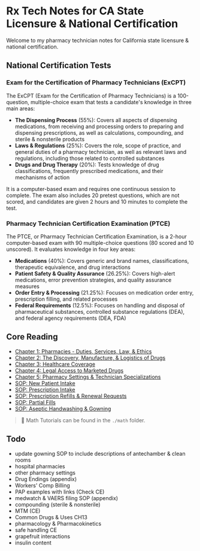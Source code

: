 # Rx Tech Notes for CA State Licensure & National Certification

Welcome to my pharmacy technician notes for California state licensure & national certification.

## National Certification Tests

### Exam for the Certification of Pharmacy Technicians (ExCPT)

The ExCPT (Exam for the Certification of Pharmacy Technicians) is a 100-question, multiple-choice exam that tests a candidate's knowledge in three main areas:

- **The Dispensing Process** (55%): Covers all aspects of dispensing medications, from receiving and processing orders to preparing and dispensing prescriptions, as well as calculations, compounding, and sterile & nonsterile products
- **Laws & Regulations** (25%): Covers the role, scope of practice, and general duties of a pharmacy technician, as well as relevant laws and regulations, including those related to controlled substances
- **Drugs and Drug Therapy** (20%): Tests knowledge of drug classifications, frequently prescribed medications, and their mechanisms of action

It is a computer-based exam and requires one continuous session to complete. The exam also includes 20 pretest questions, which are not scored, and candidates are given 2 hours and 10 minutes to complete the test.

### Pharmacy Technician Certification Examination (PTCE)

The PTCE, or Pharmacy Technician Certification Examination, is a 2-hour computer-based exam with 90 multiple-choice questions (80 scored and 10 unscored). It evaluates knowledge in four key areas:

- **Medications** (40%): Covers generic and brand names, classifications, therapeutic equivalence, and drug interactions
- **Patient Safety & Quality Assurance** (26.25%): Covers high-alert medications, error prevention strategies, and quality assurance measures
- **Order Entry & Processing** (21.25%): Focuses on medication order entry, prescription filling, and related processes
- **Federal Requirements** (12.5%): Focuses on handling and disposal of pharmaceutical substances, controlled substance regulations (DEA), and federal agency requirements (DEA, FDA)

## Core Reading

- [Chapter 1: Pharmacies - Duties, Services, Law, & Ethics](./1_duties_services_law.md)
- [Chapter 2: The Discovery, Manufacture, & Logistics of Drugs](./2_discovery_manufacture_logistics.md)
- [Chapter 3: Healthcare Coverage](./3_healthcare_coverage.md)
- [Chapter 4: Legal Access to Marketed Drugs](./4_access_to_drugs.md)
- [Chapter 5: Pharmacy Settings & Technician Specializations](./5_settings.md)
- [SOP: New Patient Intake](./sop/new_patient_intake.md)
- [SOP: Prescription Intake](./sop/prescription_intake.md)
- [SOP: Prescription Refills & Renewal Requests](./sop/refill_renewal_request.md)
- [SOP: Partial Fills](./sop/partial_fills.md)
- [SOP: Aseptic Handwashing & Gowning](./sop/aseptic_gowning.pdf)

> 🧮 Math Tutorials can be found in the `./math` folder.

## Todo

- update gowning SOP to include descriptions of antechamber & clean rooms
- hospital pharmacies
- other pharmacy settings
- Drug Endings (appendix)
- Workers' Comp Billing
- PAP examples with links (Check CE)
- medwatch & VAERS filing SOP (appendix)
- compounding (sterile & nonsterile)
- MTM (CE)
- Common Drugs & Uses CH13
- pharmacology & Pharmacokinetics
- safe handling CE
- grapefruit interactions
- insulin content
